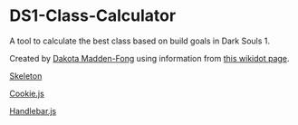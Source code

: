 # DS1-Class-Calculator
A tool to calculate the best class based on build goals in Dark Souls 1.

Created by [Dakota Madden-Fong](https://trifectaiii.github.io/) using information from [this wikidot page](http://darksouls.wikidot.com/classes).

[Skeleton](http://getskeleton.com/)

[Cookie.js](https://github.com/florian/cookie.js)

[Handlebar.js](https://handlebarsjs.com/)
